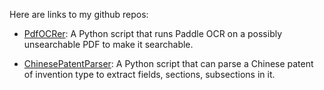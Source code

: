 Here are links to my github repos:

- [PdfOCRer](https://github.com/msmarkgu/PdfOCRer): A Python script that runs Paddle OCR on a possibly unsearchable PDF to make it searchable. 

- [ChinesePatentParser](https://github.com/msmarkgu/ChinesePatentParser): A Python script that can parse a Chinese patent of invention type to extract fields, sections, subsections in it. 
